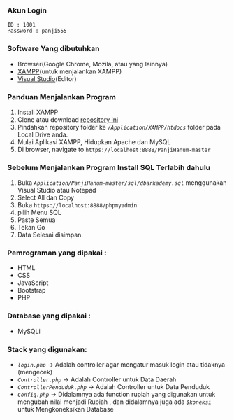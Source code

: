 ### Akun Login
 
    ID : 1001
    Password : panji555
  
### Software Yang dibutuhkan
  * Browser(Google Chrome, Mozila, atau yang lainnya)
  * [XAMPP](https://www.apachefriends.org/download.html)(untuk menjalankan XAMPP)
  * [Visual Studio](https://visualstudio.microsoft.com/downloads/)(Editor)

### Panduan Menjalankan Program
  1. Install XAMPP
  2. Clone atau download [repository ini](https://github.com/panjihanum/PanjiHanum/archive/master.zip) 
  3. Pindahkan repository folder ke *`/Application/XAMPP/htdocs`* folder pada Local Drive anda.
  4. Mulai Aplikasi XAMPP, Hidupkan Apache dan MySQL
  5. Di browser, navigate to  `https://localhost:8888/PanjiHanum-master`


  
### Sebelum Menjalankan Program Install SQL Terlabih dahulu
   1. Buka *`Application/PanjiHanum-master/sql/dbarkademy.sql`* menggunakan Visual Studio atau Notepad
   2. Select All dan Copy 
   3. Buka `https://localhost:8888/phpmyadmin`
   4. pilih Menu SQL
   5. Paste Semua
   6. Tekan Go
   7. Data Selesai disimpan.
  
### Pemrograman  yang dipakai :
   * HTML
   * CSS
   * JavaScript
   * Bootstrap
   * PHP
   
### Database yang dipakai :
   * MySQLi
 
### Stack yang digunakan:
   * *`login.php`* -> Adalah controller agar mengatur masuk login atau tidaknya (mengecek)
   * *`Controller.php`* -> Adalah Controller untuk Data Daerah
   * *`ControllerPenduduk.php`* -> Adalah Controller untuk Data Penduduk
   * *`Config.php`* -> Didalamnya ada function rupiah yang digunakan untuk mengubah nilai menjadi Rupiah , dan didalamnya juga ada *`$koneksi`* untuk Mengkoneksikan Database
